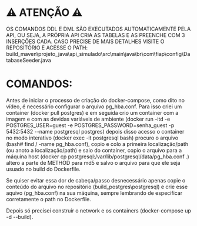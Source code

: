 # ⚠ ATENÇÃO ⚠

OS COMANDOS DDL E DML SÃO EXECUTADOS AUTOMATICAMENTE PELA API,
OU SEJA, A PRÓPRIA API CRIA AS TABELAS E AS PREENCHE COM 3 INSERÇÕES CADA.
CASO PRECISE DE MAIS DETALHES VISITE O REPOSITÓRIO E ACESSE
O PATH: build_maven\projeto_java\api_simulado\src\main\java\br\com\fiap\config\DatabaseSeeder.java 

# COMANDOS:

  Antes de iniciar o processo de criação do docker-compose, como dito no vídeo, é necessário
configurar o arquivo pg_hba.conf. Para isso criei um container (docker pull postgres) e em
seguida crio um container com a imagem e com as devidas variáveis de ambiente
(docker run -itd -e POSTGRES_USER=guest -e POSTGRES_PASSWORD=senha_guest -p 5432:5432 --name postgresql postgres)
depois disso acesso o container no modo interativo (docker exec -it postgresql bash)
procuro o arquivo (bash# find / -name pg_hba.conf), copio e colo a primeira localização/path 
(ou anoto a localização/path) e saio do container, copio o arquivo para a máquina host (docker cp postgresql:/var/lib/postgresql/data/pg_hba.conf .)
altero a parte de METHOD para md5 e salvo o arquivo para que ele seja usuado no build do Dockerfile.

  Se quiser evitar essa dor de cabeça/passo desnecessário apenas copie o conteúdo do arquivo no repositório (build_postgres\postgresql)
e crie esse aquivo (pg_hba.conf) na sua máquina, sempre lembrando de especificar corretamente o path no Dockerfile.

Depois só precisei construir o network e os containers (docker-compose up -d --build).
